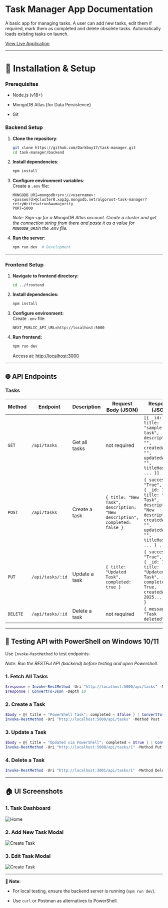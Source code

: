 # **Task Manager App Documentation**

A basic app for managing tasks. A user can add new tasks, edit them if required, mark them as completed and delete obsolete tasks. Automatically loads existing tasks on launch.

[View Live Application](https://task-manager-eight-plum.vercel.app)

----------

# **👅 Installation & Setup** 


### **Prerequisites**

-   Node.js (v18+)
    
-   MongoDB Atlas (for Data Persistence)
    
-   Git
    
### **Backend Setup**

1.  **Clone the repository**:
    
    ```bash
    git clone https://github.com/Darkboy17/task-manager.git
    cd task-manager/backend
    ```
    
2.  **Install dependencies**:
    
    ```bash
    npm install
    ```
    
3.  **Configure environment variables**:  
    Create a `.env` file:
    
    ```env
    MONGODB_URI=mongodb+srv://<username>:<password>@cluster0.xop3g.mongodb.net/algoroot-task-manager?retryWrites=true&w=majority
	PORT=5000
    ```
	   *Note:  Sign-up for a MongoDB Atlas account. Create a cluster and get the connection string from there and paste it as a value for `MONGODB_URI`in the .env file.*
4.  **Run the server**:
    
    ```bash
    npm run dev  # Development
    ```
----------

### **Frontend Setup**

1. **Navigate to frontend directory:**
    
    ```bash
    cd ../frontend
    ```

2. **Install dependencies:**
    
    ```bash
    npm install
    ```

3. **Configure environment:**  
    Create `.env` file:
    
    ```env
    NEXT_PUBLIC_API_URL=http://localhost:5000
    ```

4. **Run frontend:**
    
    ```bash
    npm run dev
    ```
    
    Access at: [http://localhost:3000](http://localhost:3000)

----------

## **🌐 API Endpoints**

### **Tasks**

| Method | Endpoint | Description | Request Body (JSON) | Response (JSON) |
|--------|---------|-------------|---------------------|-----------------|
| `GET`  | `/api/tasks` | Get all tasks | not required | `[{ _id: 1, title: "sample task", description: "", createdAt: "", updatedAt: "", titleHash: "" ... }]` |
| `POST` | `/api/tasks` | Create a task | `{ title: "New Task", description: "New description", completed: false }` | `{ success: "True", data: { _id: 1, title: "New Task", description: "New description", createdAt: "", updatedAt: "", titleHash: "" ... } ... }` |
| `PUT`  | `/api/tasks/:id` | Update a task | `{ title: "Updated Task", completed: true }` | `{ success: "True", data: { _id: 1, title: "Updated Task", completed: True, createdAt: 2025... } ... }` |
| `DELETE` | `/api/tasks/:id` | Delete a task | not required | `{ message: "Task deleted" }` |

----------

## **🔧 Testing API with PowerShell on Windows 10/11**

Use `Invoke-RestMethod` to test endpoints:

*Note: Run the RESTFul API (backend) before testing and open Powershell.*

### **1. Fetch All Tasks**

```powershell
$response = Invoke-RestMethod -Uri "http://localhost:5000/api/tasks" -Method Get
$response | ConvertTo-Json -Depth 10
```

### **2. Create a Task**

```powershell
$body = @{ title = "PowerShell Task"; completed = $false } | ConvertTo-Json
Invoke-RestMethod -Uri "http://localhost:5000/api/tasks" -Method Post -Body $body -ContentType "application/json"
```

### **3. Update a Task**

```powershell
$body = @{ title = "Updated via PowerShell"; completed = $true } | ConvertTo-Json
Invoke-RestMethod -Uri "http://localhost:5000/api/tasks/1" -Method Put -Body $body -ContentType "application/json"
```

### 4. Delete a Task

```powershell
Invoke-RestMethod -Uri "http://localhost:3001/api/tasks/1" -Method Delete -ContentType "application/json"
```
----------

## **🏠 UI Screenshots**

### **1. Task Dashboard**

![Home](https://github.com/user-attachments/assets/84711be3-6c87-4f8b-80c0-4de8cfd6b1be)


### **2. Add New Task Modal**

![Create Task](https://github.com/user-attachments/assets/a01af83f-ec9c-41f9-b97a-df15df22c265)


### **3. Edit Task Modal**

![Create Task](https://github.com/user-attachments/assets/6fa5ff10-eeaf-48f1-b2e0-a9b3e93c275e)


----------

**📌 Note**:

-   For local testing, ensure the backend server is running (`npm run dev`).
    
-   Use `curl` or Postman as alternatives to PowerShell.

